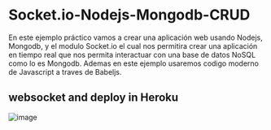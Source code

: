 # Socket.io-Nodejs-Mongodb-CRUD
En este ejemplo práctico vamos a crear una aplicación web usando Nodejs, Mongodb, y el modulo Socket.io el cual nos permitira crear una aplicación en tiempo real que nos permita interactuar con una base de datos NoSQL como lo es Mongodb. Ademas en este ejemplo usaremos codigo moderno de Javascript a traves de Babeljs. 

## websocket and deploy in Heroku
![image](https://user-images.githubusercontent.com/57459718/172865947-16081b65-708a-4be9-841b-17be56474c30.png)
